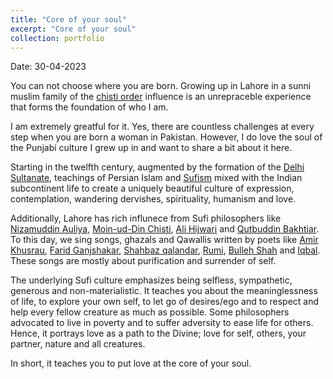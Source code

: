 ```yaml
---
title: "Core of your soul"
excerpt: "Core of your soul"
collection: portfolio
---
```


Date: 30-04-2023

You can not choose where you are born. Growing up in Lahore in a sunni muslim family of the [chisti order](https://en.wikipedia.org/wiki/Chishti_Order) influence is an unrepraceble experience that forms the foundation of who I am. 

I am extremely greatful for it. Yes, there are countless challenges at every step when you are born a woman in Pakistan. However, I do love the soul of the Punjabi culture I grew up in and want to share a bit about it here. 


Starting in the twelfth century, augmented by the formation of the [Delhi Sultanate](https://en.wikipedia.org/wiki/Delhi_Sultanate), teachings of Persian Islam and [Sufism](https://en.wikipedia.org/wiki/Sufism) mixed with the Indian subcontinent life to create a uniquely beautiful culture of expression, contemplation, wandering dervishes, spirituality, humanism and love. 


Additionally, Lahore has rich influnece from Sufi philosophers like [Nizamuddin Auliya](https://en.wikipedia.org/wiki/Nizamuddin_Auliya), [Moin-ud-Din Chisti](https://en.wikipedia.org/wiki/Mu%27in_al-Din_Chishti), [Ali Hijwari](https://en.wikipedia.org/wiki/Ali_al-Hujwiri) and [Qutbuddin Bakhtiar](https://en.wikipedia.org/wiki/Qutbuddin_Bakhtiar_Kaki). To this day, we sing songs, ghazals and Qawallis written by poets like [Amir Khusrau](https://en.wikipedia.org/wiki/Amir_Khusrau), [Farid Ganjshakar](https://en.wikipedia.org/wiki/Baba_Farid), [Shahbaz qalandar](https://en.wikipedia.org/wiki/Lal_Shahbaz_Qalandar), [Rumi](https://en.wikipedia.org/wiki/Rumi), [Bulleh Shah](https://en.wikipedia.org/wiki/Bulleh_Shah) and [Iqbal](https://en.wikipedia.org/wiki/Muhammad_Iqbal). These songs are mostly about purification and surrender of self.

The underlying Sufi culture emphasizes being selfless, sympathetic, generous and non-materialistic. It teaches you about the meaninglessness of life, to explore your own self, to let go of desires/ego and to respect and help every fellow creature as much as possible. Some philosophers advocated to live in poverty and to suffer adversity to ease life for others. Hence, it portrays love as a path to the Divine; love for self, others, your partner, nature and all creatures. 


In short, it teaches you to put love at the core of your soul.
